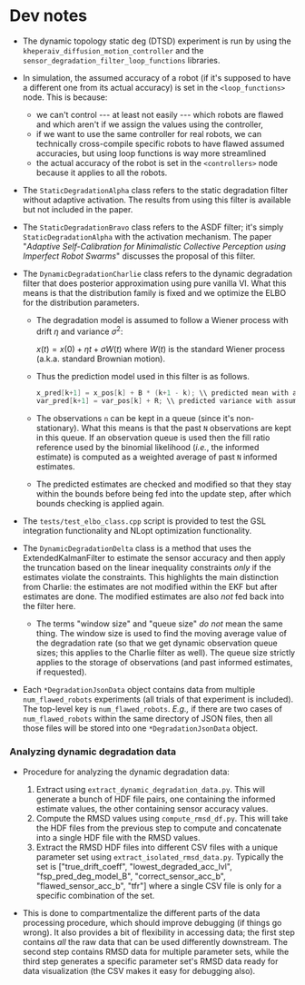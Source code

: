 # Dev notes
- The dynamic topology static deg (DTSD) experiment is run by using the `kheperaiv_diffusion_motion_controller` and the `sensor_degradation_filter_loop_functions` libraries.
- In simulation, the assumed accuracy of a robot (if it's supposed to have a different one from its actual accuracy) is set in the `<loop_functions>` node. This is because:
    - we can't control --- at least not easily --- which robots are flawed and which aren't if we assign the values using the controller,
    - if we want to use the same controller for real robots, we can technically cross-compile specific robots to have flawed assumed accuracies, but using loop functions is way more streamlined
    - the actual accuracy of the robot is set in the `<controllers>` node because it applies to all the robots.

- The `StaticDegradationAlpha` class refers to the static degradation filter without adaptive activation. The results from using this filter is available but not included in the paper.
- The `StaticDegradationBravo` class refers to the ASDF filter; it's simply `StaticDegradationAlpha` with the activation mechanism. The paper "_Adaptive Self-Calibration for Minimalistic Collective Perception using Imperfect Robot Swarms_" discusses the proposal of this filter.
- The `DynamicDegradationCharlie` class refers to the dynamic degradation filter that does posterior approximation using pure vanilla VI. What this means is that the distribution family is fixed and we optimize the ELBO for the distribution parameters.
    - The degradation model is assumed to follow a Wiener process with drift $\eta$ and variance $\sigma^2$:

        $x(t) = x(0) + \eta t + \sigma W(t)$ where $W(t)$ is the standard Wiener process (a.k.a. standard Brownian motion).

    - Thus the prediction model used in this filter is as follows.

        ```cpp
        x_pred[k+1] = x_pos[k] + B * (k+1 - k); \\ predicted mean with assumed drift of B
        var_pred[k+1] = var_pos[k] + R; \\ predicted variance with assumed diffusion variance of R
        ```
    - The observations `n` can be kept in a queue (since it's non-stationary). What this means is that the past `N` observations are kept in this queue. If an observation queue is used then the fill ratio reference used by the binomial likelihood (_i.e._, the informed estimate) is computed as a weighted average of past `N` informed estimates.
    - The predicted estimates are checked and modified so that they stay within the bounds before being fed into the update step, after which bounds checking is applied again.

- The `tests/test_elbo_class.cpp` script is provided to test the GSL integration functionality and NLopt optimization functionality.

- The `DynamicDegradationDelta` class is a method that uses the ExtendedKalmanFilter to estimate the sensor accuracy and then apply the truncation based on the linear inequality constraints _only_ if the estimates violate the constraints. This highlights the main distinction from Charlie: the estimates are not modified within the EKF but after estimates are done. The modified estimates are also _not_ fed back into the filter here.
    - The terms "window size" and "queue size" _do not_ mean the same thing. The window size is used to find the moving average value of the degradation rate (so that we get dynamic observation queue sizes; this applies to the Charlie filter as well). The queue size strictly applies to the storage of observations (and past informed estimates, if requested).




- Each `*DegradationJsonData` object contains data from multiple `num_flawed_robots` experiments (all trials of that experiment is included). The top-level key is `num_flawed_robots`. _E.g.,_ if there are two cases of `num_flawed_robots` within the same directory of JSON files, then all those files will be stored into one `*DegradationJsonData` object.

### Analyzing dynamic degradation data
- Procedure for analyzing the dynamic degradation data:
    1. Extract using `extract_dynamic_degradation_data.py`. This will generate a bunch of HDF file pairs, one containing the informed estimate values, the other containing sensor accuracy values.
    2. Compute the RMSD values using `compute_rmsd_df.py`. This will take the HDF files from the previous step to compute and concatenate into a single HDF file with the RMSD values.
    3. Extract the RMSD HDF files into different CSV files with a unique parameter set using `extract_isolated_rmsd_data.py`. Typically the set is ["true_drift_coeff", "lowest_degraded_acc_lvl", "fsp_pred_deg_model_B", "correct_sensor_acc_b", "flawed_sensor_acc_b", "tfr"] where a single CSV file is only for a specific combination of the set.

- This is done to compartmentalize the different parts of the data processing procedure, which should improve debugging (if things go wrong). It also provides a bit of flexibility in accessing data; the first step contains *all* the raw data that can be used differently downstream. The second step contains RMSD data for multiple parameter sets, while the third step generates a specific parameter set's RMSD data ready for data visualization (the CSV makes it easy for debugging also).